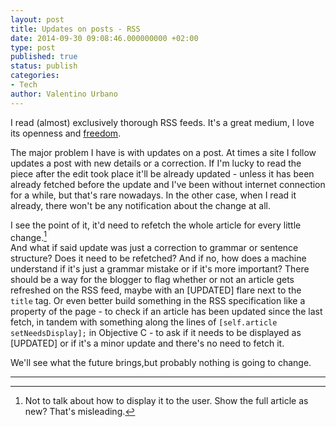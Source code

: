 ```yaml
---
layout: post
title: Updates on posts - RSS
date: 2014-09-30 09:08:46.000000000 +02:00
type: post
published: true
status: publish
categories:
- Tech
author: Valentino Urbano 
---
```


I read (almost) exclusively thorough RSS feeds. It's a great medium, I love its openness and [freedom][0].

The major problem I have is with updates on a post. At times a site I follow updates a post with new details or a correction. If I'm lucky to read the piece after the edit took place it'll be already updated - unless it has been already fetched before the update and I've been without internet connection for a while, but that's rare nowadays. In the other case, when I read it already, there won't be any notification about the change at all.

I see the point of it, it'd need to refetch the whole article for every little change.[^1]  
And what if said update was just a correction to grammar or sentence structure? Does it need to be refetched? And if no, how does a machine understand if it's just a grammar mistake or if it's more important? There should be a way for the blogger to flag whether or not an article gets refreshed on the RSS feed, maybe with an [UPDATED] flare next to the `title` tag. Or even better build something in the RSS specification like a property of the page - to check if an article has been updated since the last fetch, in tandem with something along the lines of `[self.article setNeedsDisplay];` in Objective C - to ask if it needs to be displayed as [UPDATED] or if it's a minor update and there's no need to fetch it.

We'll see what the future brings,but probably nothing is going to change.

---

[^1]: Not to talk about how to display it to the user. Show the full article as new? That's misleading.


[0]: http://cyber.law.harvard.edu/rss/rss.html